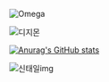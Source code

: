 ![Omega](https://user-images.githubusercontent.com/119566396/205268881-5b5c90c0-df20-4222-918e-dbfdf3337b02.gif)

![디지몬](https://user-images.githubusercontent.com/119566396/205269289-5469fa86-2165-4c13-99e0-10b6d7b53ecf.gif)

[![Anurag's GitHub stats](https://github-readme-stats.vercel.app/api?username=uiseok)](https://github.com/anuraghazra/github-readme-stats)

![신태일img](https://user-images.githubusercontent.com/119566396/205269377-26295251-287b-4bbf-9890-a78ffaba6d2e.gif)
